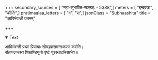 +++
secondary_sources = [ "महा-सुभाषित-सङ्ग्रहः - 5388",]
meters = [ "इन्द्रवज्रा", "कीर्तिः",]
pratimaalaa_letters = [ "व", "स",]
jsonClass = "Subhaashita"
title = "आविर्भवन्ती प्रथमम्"

+++

<details open><summary>Text</summary>

आविर्भवन्ती प्रथमं प्रियायाः सोच्छ्वासमन्तःकरणं करोति।  
संतापदग्धस्य शिखण्डियूनो वृष्टेः पुरस्तादचिरप्रभेव॥
</details>
